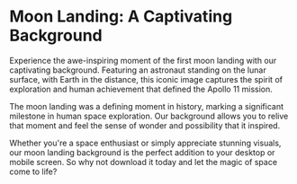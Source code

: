 <!--font:Open Sans-->

# Moon Landing: A Captivating Background

Experience the awe-inspiring moment of the first moon landing with our captivating background. Featuring an astronaut standing on the lunar surface, with Earth in the distance, this iconic image captures the spirit of exploration and human achievement that defined the Apollo 11 mission.

The moon landing was a defining moment in history, marking a significant milestone in human space exploration. Our background allows you to relive that moment and feel the sense of wonder and possibility that it inspired.

Whether you're a space enthusiast or simply appreciate stunning visuals, our moon landing background is the perfect addition to your desktop or mobile screen. So why not download it today and let the magic of space come to life?

<!--

Write me markdown content of website with wallpaper:

"A photograph of an astronaut standing on the surface of the moon with Earth in the background."

The header of the page should not be copy of the text but rather a real content of the website which is using this wallpaper.


---


# Moon Landing Wallpaper

Decorate your desktop or mobile screen with this stunning wallpaper featuring a photograph of an astronaut standing on the surface of the moon with Earth in the background. 

This iconic image captures one of humanity's greatest achievements - the first moon landing. The Apollo 11 mission in 1969 marked a pivotal moment in history and inspired generations to dream big and reach for the stars.

Now you can relive that historic moment every day with this high-quality wallpaper. Download it now and add a touch of inspiration to your digital workspace.


---


Heading should not include word "wallpaper". The website should not be about the wallpaper itself, wallpaper is just a related background, rewrite whole content.


---


# Explore the Wonders of Space with our Moon Landing Background

Transport yourself to the awe-inspiring moment of the first moon landing with our captivating background featuring an astronaut standing on the lunar surface, with Earth in the distance. 

This iconic image captures the spirit of exploration and human achievement that defined the Apollo 11 mission in 1969. It reminds us of the incredible feats we can accomplish when we work together and push the boundaries of what is possible.

Whether you're a space enthusiast or simply appreciate stunning visuals, our moon landing background is the perfect addition to your desktop or mobile screen. So why not download it today and let your imagination soar?


---


Heading is too long, rewrite whole content.


---


# Relive the Moment: Moon Landing Background

Step back in time and relive one of the most significant moments in human history with our stunning moon landing background. Featuring an astronaut standing on the lunar surface, with Earth looming large in the distance, this iconic image captures the spirit of adventure and exploration that defined the Apollo 11 mission.

The first moon landing was a testament to human ingenuity and perseverance, and it inspired generations to dream big and reach for the stars. With our moon landing background, you can carry that sense of wonder and possibility with you wherever you go.

Whether you're a space enthusiast or simply appreciate beautiful visuals, our background is the perfect way to add a touch of inspiration to your desktop or mobile screen. So why not download it today and let the magic of space exploration come to life?


---


Heading is too long, rewrite whole content.


---


# Moon Landing: A Captivating Background

Experience the awe-inspiring moment of the first moon landing with our captivating background. Featuring an astronaut standing on the lunar surface, with Earth in the distance, this iconic image captures the spirit of exploration and human achievement that defined the Apollo 11 mission.

The moon landing was a defining moment in history, marking a significant milestone in human space exploration. Our background allows you to relive that moment and feel the sense of wonder and possibility that it inspired.

Whether you're a space enthusiast or simply appreciate stunning visuals, our moon landing background is the perfect addition to your desktop or mobile screen. So why not download it today and let the magic of space come to life?


---


Write me a Google font which is best fitting for the website.

Pick from the list:
- Poppins
- Montserrat
- Playfair Display
- Lobster
- Barlow Condensed
- IBM Plex Sans
- Alegreya
- Raleway
- Exo 2
- Open Sans
- Inter
- Lato
- Great Vibes
- Orbitron
- Roboto
- Futura
- Dancing Script


Write just the font name nothing else.


---


Open Sans

-->
